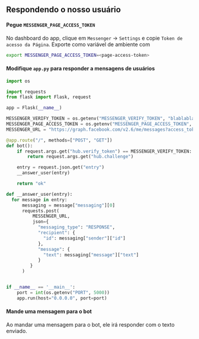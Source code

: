 ## Respondendo o nosso usuário

#### Pegue `MESSENGER_PAGE_ACCESS_TOKEN`

No dashboard do app, clique em `Messenger` -> `Settings` e copie `Token de acesso da Página`. Exporte como variável de ambiente com

```sh
export MESSENGER_PAGE_ACCESS_TOKEN=<page-access-token>
```

#### Modifique `app.py` para responder a mensagens de usuários

```py
import os

import requests
from flask import Flask, request

app = Flask(__name__)

MESSENGER_VERIFY_TOKEN = os.getenv("MESSENGER_VERIFY_TOKEN", "blablabla")
MESSENGER_PAGE_ACCESS_TOKEN = os.getenv("MESSENGER_PAGE_ACCESS_TOKEN", "<page-access-token>")
MESSENGER_URL = "https://graph.facebook.com/v2.6/me/messages?access_token=" + MESSENGER_PAGE_ACCESS_TOKEN

@app.route("/", methods=["POST", "GET"])
def bot():
    if request.args.get("hub.verify_token") == MESSENGER_VERIFY_TOKEN:
        return request.args.get("hub.challenge")

    entry = request.json.get("entry")
    __answer_user(entry)

    return "ok"

def __answer_user(entry):
  for message in entry:
      messaging = message["messaging"][0]
      requests.post(
          MESSENGER_URL,
          json={
            "messaging_type": "RESPONSE",
            "recipient": {
              "id": messaging["sender"]["id"]
            },
            "message": {
              "text": messaging["message"]["text"]
            }
         }
      )


if __name__ == '__main__':
    port = int(os.getenv("PORT", 5000))
    app.run(host="0.0.0.0", port=port)
```

#### Mande uma mensagem para o bot

Ao mandar uma mensagem para o bot, ele irá responder com o texto enviado.
